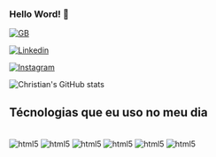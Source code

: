 

### Hello Word! 👋

[![GB](https://img.shields.io/badge/dev.to-0A0A0A?style=for-the-badge&logo=devdotto&logoColor=white)](https://github.com/christianribeiroo)

[![Linkedin](https://img.shields.io/badge/LinkedIn-0077B5?style=for-the-badge&logo=linkedin&logoColor=white)](https://www.linkedin.com/in/christian-ribeiro-219804283/)

[![Instagram](https://img.shields.io/badge/Instagram-E4405F?style=for-the-badge&logo=instagram&logoColor=white)](https://www.instagram.com/chriis.ribeiro/)

![Christian's GitHub stats](https://github-readme-stats.vercel.app/api?username=christianribeiroo&show_icons=true&theme=radical)

## Técnologias que eu uso no meu dia

<div style="display= inline=block"><br>
<img  align="center" alt="html5" src="https://img.shields.io/badge/HTML5-E34F26?style=for-the-badge&logo=html5&logoColor=white"/>
<img  align="center" alt="html5" src="https://img.shields.io/badge/CSS3-1572B6?style=for-the-badge&logo=css3&logoColor=white"/>
<img  align="center" alt="html5" src="https://img.shields.io/badge/Bootstrap-563D7C?style=for-the-badge&logo=bootstrap&logoColor=white"/>
<img  align="center" alt="html5" src="https://img.shields.io/badge/C%2B%2B-00599C?style=for-the-badge&logo=c%2B%2B&logoColor=white"/>
<img  align="center" alt="html5" src="https://img.shields.io/badge/Python-3776AB?style=for-the-badge&logo=python&logoColor=white"/>
<img  align="center" alt="html5" src="https://img.shields.io/badge/JavaScript-F7DF1E?style=for-the-badge&logo=javascript&logoColor=black"/>
</div>
